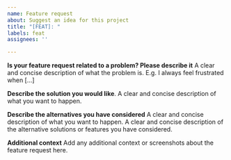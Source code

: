 ```yaml
---
name: Feature request
about: Suggest an idea for this project
title: "[FEAT]: "
labels: feat
assignees: ''

---
```


**Is your feature request related to a problem? Please describe it**
A clear and concise description of what the problem is. E.g. I always feel frustrated when [...]

**Describe the solution you would like**.
A clear and concise description of what you want to happen.

**Describe the alternatives you have considered** A clear and concise description of what you want to happen.
A clear and concise description of the alternative solutions or features you have considered.

**Additional context**
Add any additional context or screenshots about the feature request here.
